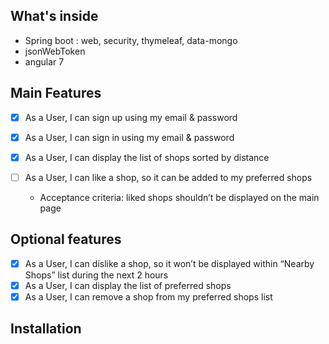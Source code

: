 
What's inside
---------------
- Spring boot : web, security, thymeleaf, data-mongo
- jsonWebToken
- angular 7

Main Features
---------------

-[x] As a User, I can sign up using my email & password

-[x] As a User, I can sign in using my email & password
-[x] As a User, I can display the list of shops sorted by distance
-[ ] As a User, I can like a shop, so it can be added to my preferred shops
  - Acceptance criteria: liked shops shouldn’t be displayed on the main page

Optional features
---------------
-[x] As a User, I can dislike a shop, so it won’t be displayed within “Nearby Shops” list during the next 2 hours
-[x] As a User, I can display the list of preferred shops
-[x] As a User, I can remove a shop from my preferred shops list

Installation
-----------------
